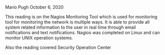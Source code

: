 Mario Pugh    October 6, 2020

This reading is on the Nagios Monitoring Tool which is used for monitoring tool for monitoring the network is multiple ways. It is able to provide all system related information to the user in real time through email notifications and text notifications. Nagios was completed on Linux and can monitor UNIX operation systems. 

Also the reading covered Security Operation Center
